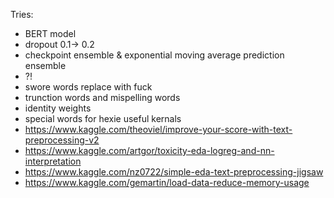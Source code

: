 Tries:
* BERT model
* dropout 0.1-> 0.2
* checkpoint ensemble & exponential moving average prediction ensemble
* ?!
* swore words replace with fuck
* trunction words and mispelling words
* identity weights
* special words for hexie
useful kernals
* https://www.kaggle.com/theoviel/improve-your-score-with-text-preprocessing-v2
* https://www.kaggle.com/artgor/toxicity-eda-logreg-and-nn-interpretation
* https://www.kaggle.com/nz0722/simple-eda-text-preprocessing-jigsaw
* https://www.kaggle.com/gemartin/load-data-reduce-memory-usage
